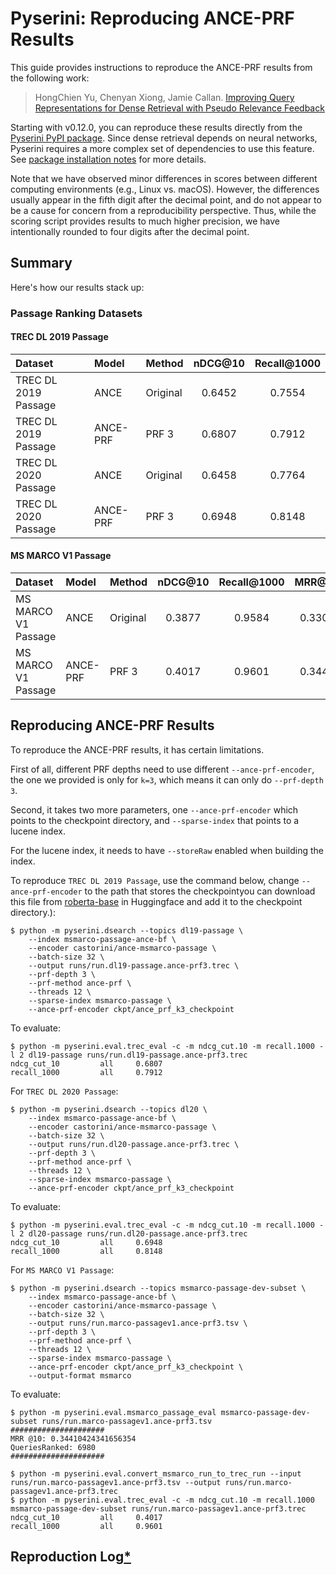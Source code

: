 # Pyserini: Reproducing ANCE-PRF Results

This guide provides instructions to reproduce the ANCE-PRF results from the following work:

> HongChien Yu, Chenyan Xiong, Jamie Callan. [Improving Query Representations for Dense Retrieval with Pseudo Relevance Feedback](https://arxiv.org/abs/2108.13454)

Starting with v0.12.0, you can reproduce these results directly from the [Pyserini PyPI package](https://pypi.org/project/pyserini/).
Since dense retrieval depends on neural networks, Pyserini requires a more complex set of dependencies to use this feature.
See [package installation notes](../README.md#package-installation) for more details.

Note that we have observed minor differences in scores between different computing environments (e.g., Linux vs. macOS).
However, the differences usually appear in the fifth digit after the decimal point, and do not appear to be a cause for concern from a reproducibility perspective.
Thus, while the scoring script provides results to much higher precision, we have intentionally rounded to four digits after the decimal point.


## Summary
Here's how our results stack up:

### Passage Ranking Datasets

#### TREC DL 2019 Passage

| Dataset              | Model                | Method                  | nDCG@10 | Recall@1000 |
|:---------------------|:---------------------|:------------------------|:-------:|:-----------:|
| TREC DL 2019 Passage | ANCE                 | Original                | 0.6452  | 0.7554      |
| TREC DL 2019 Passage | ANCE-PRF             | PRF 3                   | 0.6807  | 0.7912      |
| TREC DL 2020 Passage | ANCE                 | Original                | 0.6458  | 0.7764      |
| TREC DL 2020 Passage | ANCE-PRF             | PRF 3                   | 0.6948  | 0.8148      |

#### MS MARCO V1 Passage

| Dataset              | Model                | Method                  | nDCG@10 | Recall@1000 | MRR@10 |
|:---------------------|:---------------------|:------------------------|:-------:|:-----------:|:------:|
| MS MARCO V1 Passage  | ANCE                 | Original                | 0.3877  | 0.9584      | 0.3302 |
| MS MARCO V1 Passage  | ANCE-PRF             | PRF 3                   | 0.4017  | 0.9601      | 0.3441

## Reproducing ANCE-PRF Results

To reproduce the ANCE-PRF results, it has certain limitations. 

First of all, different PRF depths need to use different `--ance-prf-encoder`, the one we provided is only for `k=3`, which means it can only do `--prf-depth 3`.

Second, it takes two more parameters, one `--ance-prf-encoder` which points to the checkpoint directory, and `--sparse-index` that points to a lucene index.

For the lucene index, it needs to have `--storeRaw` enabled when building the index.

To reproduce `TREC DL 2019 Passage`, use the command below, change `--ance-prf-encoder` to the path that stores the checkpointyou can download this file from [roberta-base](https://huggingface.co/roberta-base/tree/main) in Huggingface and add it to the checkpoint directory.):
```
$ python -m pyserini.dsearch --topics dl19-passage \                                               
    --index msmarco-passage-ance-bf \
    --encoder castorini/ance-msmarco-passage \
    --batch-size 32 \
    --output runs/run.dl19-passage.ance-prf3.trec \
    --prf-depth 3 \
    --prf-method ance-prf \
    --threads 12 \
    --sparse-index msmarco-passage \
    --ance-prf-encoder ckpt/ance_prf_k3_checkpoint
```

To evaluate:
```
$ python -m pyserini.eval.trec_eval -c -m ndcg_cut.10 -m recall.1000 -l 2 dl19-passage runs/run.dl19-passage.ance-prf3.trec
ndcg_cut_10         all     0.6807
recall_1000         all     0.7912
```

For `TREC DL 2020 Passage`:
```
$ python -m pyserini.dsearch --topics dl20 \                                               
    --index msmarco-passage-ance-bf \
    --encoder castorini/ance-msmarco-passage \
    --batch-size 32 \
    --output runs/run.dl20-passage.ance-prf3.trec \
    --prf-depth 3 \
    --prf-method ance-prf \
    --threads 12 \
    --sparse-index msmarco-passage \
    --ance-prf-encoder ckpt/ance_prf_k3_checkpoint
```

To evaluate:
```
$ python -m pyserini.eval.trec_eval -c -m ndcg_cut.10 -m recall.1000 -l 2 dl20-passage runs/run.dl20-passage.ance-prf3.trec
ndcg_cut_10         all     0.6948
recall_1000         all     0.8148
```

For `MS MARCO V1 Passage`:
```
$ python -m pyserini.dsearch --topics msmarco-passage-dev-subset \                                               
    --index msmarco-passage-ance-bf \
    --encoder castorini/ance-msmarco-passage \
    --batch-size 32 \
    --output runs/run.marco-passagev1.ance-prf3.tsv \
    --prf-depth 3 \
    --prf-method ance-prf \
    --threads 12 \
    --sparse-index msmarco-passage \
    --ance-prf-encoder ckpt/ance_prf_k3_checkpoint \
    --output-format msmarco
```

To evaluate:
```
$ python -m pyserini.eval.msmarco_passage_eval msmarco-passage-dev-subset runs/run.marco-passagev1.ance-prf3.tsv
#####################
MRR @10: 0.34410424341656354
QueriesRanked: 6980
#####################
```

```
$ python -m pyserini.eval.convert_msmarco_run_to_trec_run --input runs/run.marco-passagev1.ance-prf3.tsv --output runs/run.marco-passagev1.ance-prf3.trec
$ python -m pyserini.eval.trec_eval -c -m ndcg_cut.10 -m recall.1000 msmarco-passage-dev-subset runs/run.marco-passagev1.ance-prf3.trec
ndcg_cut_10         all     0.4017
recall_1000         all     0.9601
```


## Reproduction Log[*](reproducibility.md)
